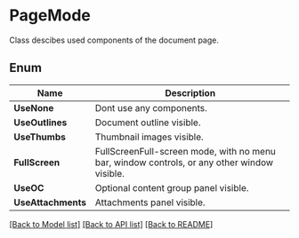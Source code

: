 ﻿
# PageMode
Class descibes used components of the document page.

## Enum
 Name | Description
------------ | ------------
**UseNone** | Dont use any components.
**UseOutlines** | Document outline visible.
**UseThumbs** | Thumbnail images visible.
**FullScreen** | FullScreenFull-screen mode, with no menu bar, window controls, or any other window visible.
**UseOC** | Optional content group panel visible.
**UseAttachments** | Attachments panel visible.


[[Back to Model list]](../README.md#documentation-for-models) [[Back to API list]](../README.md#documentation-for-api-endpoints) [[Back to README]](../README.md)


